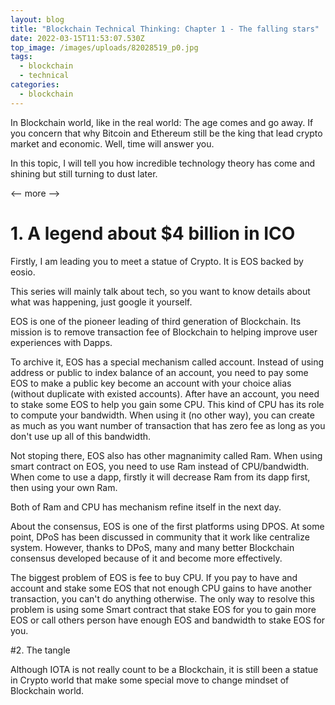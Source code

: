 ```yaml
---
layout: blog
title: "Blockchain Technical Thinking: Chapter 1 - The falling stars"
date: 2022-03-15T11:53:07.530Z
top_image: /images/uploads/82028519_p0.jpg
tags:
  - blockchain
  - technical
categories:
  - blockchain
---
```

In Blockchain world, like in the real world: The age comes and go away. If you concern that why Bitcoin and Ethereum still be the king that lead crypto market and economic. Well, time will answer you.

In this topic, I will tell you how incredible technology theory has come and shining but still turning to dust later.

<-- more -->

# 1. A legend about $4 billion in ICO

Firstly, I am leading you to meet a statue of Crypto. It is EOS backed by eosio.

This series will mainly talk about tech, so you want to know details about what was happening, just google it yourself.

EOS is one of the pioneer leading of third generation of Blockchain. Its mission is to remove transaction fee of Blockchain to helping improve user experiences with Dapps.

To archive it, EOS has a special mechanism called account. Instead of using address or public to index balance of an account, you need to pay some EOS to make a public key become an account with your choice alias (without duplicate with existed accounts). After have an account, you need to stake some EOS to help you gain some CPU. This kind of CPU has its role to compute your bandwidth. When using it (no other way), you can create as much as you want number of transaction that has zero fee as long as you don't use up all of this bandwidth.

Not stoping there, EOS also has other magnanimity called Ram. When using smart contract on EOS, you need to use Ram instead of CPU/bandwidth. When come to use a dapp, firstly it will decrease Ram from its dapp first, then using your own Ram.

Both of Ram and CPU has mechanism refine itself in the next day.

About the consensus, EOS is one of the first platforms using DPOS. At some point, DPoS has been discussed in community that it work like centralize system. However, thanks to DPoS, many and many better Blockchain consensus developed because of it and become more effectively.

The biggest problem of EOS is fee to buy CPU. If you pay to have and account and stake some EOS that not enough CPU gains to have another transaction, you can't do anything otherwise. The only way to resolve this problem is using some Smart contract that stake EOS for you to gain more EOS or call others person have enough EOS and bandwidth to stake EOS for you.

#2. The tangle

Although IOTA is not really count to be a Blockchain, it is still been a statue in Crypto world that make some special move to change mindset of Blockchain world.

